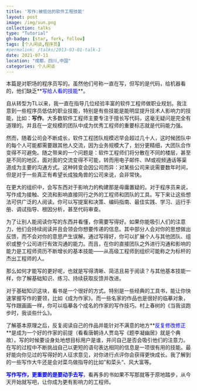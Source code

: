 ```yaml
---
title: '写作:被低估的软件工程技能'
layout: post
image: /img/sun.png
collection: talks
type: "Tutorial"
gh-badge: [star, fork, follow]
tags: [个人闲谈,程序员]
#permalink: /talks/2013-03-01-talk-1
date: 2021-07-11
location: "成都，四川,中国"
categories: 个人闲谈
---
```


本篇是对职场的程序员写的。虽然他们号称一直在写，但写的是代码，给机器看的，他们缺乏**<font color=Blue>写给人看的技能</font>**。

自从转型为TL以来，我一直在指导几位经验丰富的软件工程师做职业规划。我注意到一些程序员低估的职业技能，特别是有些技能是能明显提升技术人影响力的技能，比如：**写作**。大多数软件工程师主要专注于擅长写代码，这毫无疑问是完全有道理的。并且在一定规模的团队中成为优秀工程师的重要标志就是代码能力强。

然而，随着公司会不断成长，软件工程团队规模迟早会超过几十人，这时候团队中的每个人可能都需要跟其他人交流，因为业务规模大了，划分更精细，大团队合作变得不可避免。随之带来的一个问题是：软件工程师们将分散在不同的楼层，甚至是不同的地区，面对面的交流变得不可能，转而用电子邮件、IM或视频通话等渠道成为主要的沟通方式。这种转变会因公司而异：对某些公司来说需要数年时间，但是对于一些真正有希望长成独角兽的公司来说，会非常快。

在更大的组织中，会写东西对于影响力的构建那是毋庸置疑的。对于程序员来说，写作成为接触、交流和影响直接同行之外的工程师和团队的工具。写下来让这些想法可供广泛的人阅读。你可以写提案和决策、编码指南、最佳实践、学习、运行手册、调试指导、根因分析，甚至代码审查。

为了让别人能阅读你写的东西并看懂，你需要写得好。如果你能吸引人们的注意力，他们会持续阅读并且会领会你想要传递的信息。其中部分人会对你的思想做出反馈，而不会对你的意思产生误解。通过写得好，你可以扩展个人与其他团队、组织或整个公司进行有效沟通的能力。而且，在你的直接团队之外进行沟通和影响的能力是工程师资历不断增长的基本技能——从高级工程师到组织可能称之为标杆的杰出工程师的人。

那么如何才能写的更好呢，也就是写得清晰、简洁且易于阅读？与其他基本技能一样，你了解基础知识、练习、持续获取反馈并改进。

对于基础知识这块，看书是一个很好的方式。特别是一些经典的工具书，能让你快速掌握写作的要领，比如《成为作家》。而一些名家的作品也是很好的临摹对象，写作跟画画一样，你可以临摹各个成名的作家的写作技巧。村上春树的《当我谈跑步时，我谈些什么》。

了解基本原理之后，反复阅读自己的作品并能针对不满意的地方**<font color=Blue>反复修改修正</font>**是成为一个好的作家的前提（看看唐朝诗人贾岛写《题李凝幽居》就是个典故）。写的时候要设身处地想目标用户是谁，并问自己是否会吸引他们的注意力。在写的过程中不断挑战自己以更短的语句表达相同的信息是一项很有用的技能。最好能向你见过的写得好的人征求意见，对你进行点评你会获得更快成长。我了解到的一些写作大牛还是会对菜鸟做指导的比如”和菜头“、风大富等。

**<font color=Blue>写作写作，更重要的是要动手去写</font>**，看再多的书如果不写那就等于原地踏步，从今天开始就写吧，让你成为更有影响力的工程师。

